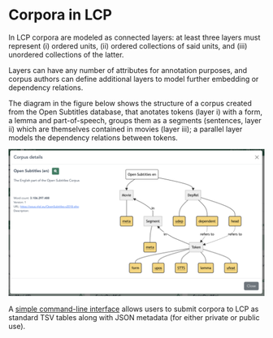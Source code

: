 # Corpora in LCP

In LCP corpora are modeled as connected layers: at least three layers must represent (i) ordered units, (ii) ordered collections of said units, and (iii) unordered collections of the latter.

Layers can have any number of attributes for annotation purposes, and corpus authors can define additional layers to model further embedding or dependency relations.

The diagram in the figure below shows the structure of a corpus created from the Open Subtitles database, that anotates tokens (layer i) with a form, a lemma and part-of-speech, groups them as a segments (sentences, layer ii) which are themselves contained in movies (layer iii); a parallel layer models the dependency relations between tokens.

![alt](images/lcp-open-subtitles-segments.png)

A [simple command-line interface](lcp_cli.md) allows users to submit corpora to LCP as standard TSV tables along with JSON metadata (for either private or public use).
